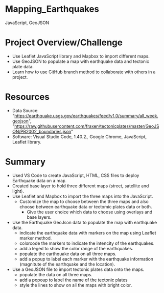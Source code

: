 # Mapping_Earthquakes
JavaScript, GeoJSON

# Project Overview/Challenge
- Use Leaflet JavaScript library and Mapbox to import different maps.
- Use GeoJSON to populate a map with earthquake data and tectonic plate data.
- Learn how to use GitHub branch method to collaborate with others in a project. 

# Resources
- Data Source: "https://earthquake.usgs.gov/earthquakes/feed/v1.0/summary/all_week.geojson", "https://raw.githubusercontent.com/fraxen/tectonicplates/master/GeoJSON/PB2002_boundaries.json"
- Software: Visual Studio Code, 1.40.2., Google Chrome, JavaScript, Leaflet library.

# Summary
- Used VS Code to create JavaScript, HTML, CSS files to deploy Earthquake data on a map.
- Created base layer to hold three different maps (street, satellite and light).
- Use Leaflet and Mapbox to import the three maps into the JavaScript.
	- Customize the map to choose between the three maps and also choose between earthquake data or tectomic plates data or both. 
		- Give the user choice which data to choose using overlays and base layers.
- Use the Earthquake GeoJson data to populate the map with earthquake data.
	- indicate the earthquake data with markers on the map using Leaflet marker method.
	- colorcode the markers to indicate the intencity of the earthquakes.
	- add a leged to show the color range of the earthquakes.
	- populate the earthquake data on all three maps.
	- add a popup to label each marker with the earthquake information (magnitute of the earthquake and the location).
- Use a GeoJSON file to import tectonic plates data onto the maps.
	- populate the data on all three maps. 
	- add a popoup to label the name of the tectonic plates
	- style the lines to show on all the maps with bright color.

